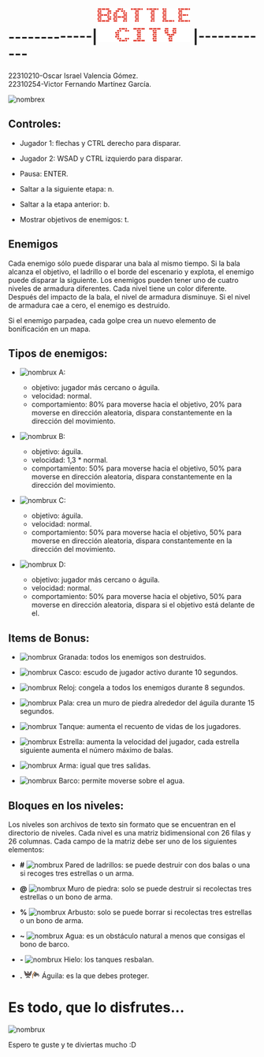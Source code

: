 # -------------|![NOMBRUX](https://github.com/IngeOski19/Battle-city/blob/main/assets/Images/title%20(1).png?raw=true) |------------


22310210-Oscar Israel Valencia Gómez.<br>
22310254-Victor Fernando Martínez García.

![nombrex](https://camo.githubusercontent.com/a304a8c6d21e02e87e5f3c8b83bb0952a9a2da2ffec8349368ea74d27df9bd33/68747470733a2f2f64726976652e676f6f676c652e636f6d2f75633f6578706f72743d766965772669643d3161654c5f61494a6773536941496c73736c62627a3838536b2d454f5f54503039) 

## Controles:
+ Jugador 1: flechas y CTRL derecho para disparar.

+ Jugador 2: WSAD y CTRL izquierdo para disparar.

+ Pausa: ENTER.

+ Saltar a la siguiente etapa: n.

+ Saltar a la etapa anterior: b.

+ Mostrar objetivos de enemigos: t.

## Enemigos
Cada enemigo sólo puede disparar una bala al mismo tiempo. Si la bala alcanza el objetivo, el ladrillo o el borde del escenario y explota, el enemigo puede disparar la siguiente. Los enemigos pueden tener uno de cuatro niveles de armadura diferentes. Cada nivel tiene un color diferente. Después del impacto de la bala, el nivel de armadura disminuye. Si el nivel de armadura cae a cero, el enemigo es destruido.

Si el enemigo parpadea, cada golpe crea un nuevo elemento de bonificación en un mapa.

## Tipos de enemigos: 
    
+ ![nombrux](https://github.com/krystiankaluzny/Tanks/raw/master/resources/img/enemy_a.png) A:

     - objetivo: jugador más cercano o águila.
  - velocidad: normal.
  - comportamiento: 80% para moverse hacia el objetivo, 20% para moverse en dirección aleatoria,
dispara constantemente en la dirección del movimiento.

+ ![nombrux](https://github.com/krystiankaluzny/Tanks/raw/master/resources/img/enemy_b.png) B:

  - objetivo: águila.
  - velocidad: 1,3 * normal.
  - comportamiento: 50% para moverse hacia el objetivo, 50% para moverse en dirección aleatoria,
dispara constantemente en la dirección del movimiento.

+ ![nombrux](https://github.com/krystiankaluzny/Tanks/raw/master/resources/img/enemy_c.png) C:

  - objetivo: águila.
  - velocidad: normal.
  - comportamiento: 50% para moverse hacia el objetivo, 50% para moverse en dirección aleatoria,
dispara constantemente en la dirección del movimiento.

+ ![nombrux](https://github.com/krystiankaluzny/Tanks/raw/master/resources/img/enemy_d.png) D:

  -  objetivo: jugador más cercano o águila.
  -  velocidad: normal.
  - comportamiento: 50% para moverse hacia el objetivo, 50% para moverse en dirección aleatoria,
dispara si el objetivo está delante de el.

## Items de Bonus:
+ ![nombrux](https://github.com/krystiankaluzny/Tanks/raw/master/resources/img/bonus_grenade.png) Granada: todos los enemigos son destruidos.

+ ![nombrux](https://github.com/krystiankaluzny/Tanks/raw/master/resources/img/bonus_helmet.png) Casco: escudo de jugador activo durante 10 segundos.

+ ![nombrux](https://github.com/krystiankaluzny/Tanks/raw/master/resources/img/bonus_clock.png) Reloj: congela a todos los enemigos durante 8 segundos.

+ ![nombrux](https://github.com/krystiankaluzny/Tanks/raw/master/resources/img/bonus_shovel.png) Pala: crea un muro de piedra alrededor del águila durante 15 segundos.

+ ![nombrux](https://github.com/krystiankaluzny/Tanks/raw/master/resources/img/bonus_tank.png) Tanque: aumenta el recuento de vidas de los jugadores.

+ ![nombrux](https://github.com/krystiankaluzny/Tanks/raw/master/resources/img/bonus_star.png) Estrella: aumenta la velocidad del jugador, cada estrella siguiente aumenta el número máximo de balas.

+ ![nombrux](https://github.com/krystiankaluzny/Tanks/raw/master/resources/img/bonus_gun.png) Arma: igual que tres salidas. 

+ ![nombrux](https://github.com/krystiankaluzny/Tanks/raw/master/resources/img/bonus_boat.png) Barco: permite moverse sobre el agua.

## Bloques en los niveles:

Los niveles son archivos de texto sin formato que se encuentran en el directorio de niveles. Cada nivel es una matriz bidimensional con 26 filas y 26 columnas. Cada campo de la matriz debe ser uno de los siguientes elementos:

+ __#__ ![nombrux](https://github.com/krystiankaluzny/Tanks/raw/master/resources/img/brick.png) Pared de ladrillos: se puede destruir con dos balas o una si recoges tres estrellas o un arma.

+ __@__ ![nombrux](https://github.com/krystiankaluzny/Tanks/raw/master/resources/img/stone.png) Muro de piedra: solo se puede destruir si recolectas tres estrellas o un bono de arma.

+ __%__ ![nombrux](https://github.com/krystiankaluzny/Tanks/raw/master/resources/img/bush.png) Arbusto: solo se puede borrar si recolectas tres estrellas o un bono de arma.

+ __~__ ![nombrux](https://github.com/krystiankaluzny/Tanks/raw/master/resources/img/water.png) Agua: es un obstáculo natural a menos que consigas el bono de barco.

+ __-__ ![nombrux](https://github.com/krystiankaluzny/Tanks/raw/master/resources/img/ice.png) Hielo: los tanques resbalan.

+ __.__ ![nombrux](https://github.com/IngeOski19/Battle-city/blob/main/assets/Images/bird%20(1).png?raw=true) Águila: es la que debes proteger.

# Es todo, que lo disfrutes...
![nombrux](https://img.itch.zone/aW1hZ2UvMjkzNTM4LzE0MzIwNTYuZ2lm/original/dRkVyi.gif)

Espero te guste y te diviertas mucho :D






